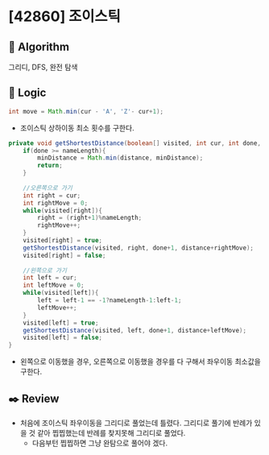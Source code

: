 # [42860] 조이스틱

## :pushpin: **Algorithm**

그리디, DFS, 완전 탐색

## :round_pushpin: **Logic**
```java
int move = Math.min(cur - 'A', 'Z'- cur+1);
```
- 조이스틱 상하이동 최소 횟수를 구한다.

```java
private void getShortestDistance(boolean[] visited, int cur, int done, int distance){
    if(done >= nameLength){
        minDistance = Math.min(distance, minDistance);
        return;
    }
    
    //오른쪽으로 가기
    int right = cur;
    int rightMove = 0;
    while(visited[right]){
        right = (right+1)%nameLength;
        rightMove++;
    }
    visited[right] = true;
    getShortestDistance(visited, right, done+1, distance+rightMove);
    visited[right] = false;
    
    //왼쪽으로 가기
    int left = cur;
    int leftMove = 0;
    while(visited[left]){
        left = left-1 == -1?nameLength-1:left-1;
        leftMove++;
    }
    visited[left] = true;
    getShortestDistance(visited, left, done+1, distance+leftMove);
    visited[left] = false;
}
```
- 왼쪽으로 이동했을 경우, 오른쪽으로 이동했을 경우를 다 구해서 좌우이동 최소값을 구한다.

## :black_nib: **Review**

- 처음에 조이스틱 좌우이동을 그리디로 풀었는데 틀렸다. 그리디로 풀기에 반례가 있을 것 같아 찝찝했는데 반례를 찾지못해 그리디로 풀었다.
    - 다음부턴 찝찝하면 그냥 완탐으로 풀어야 겠다.